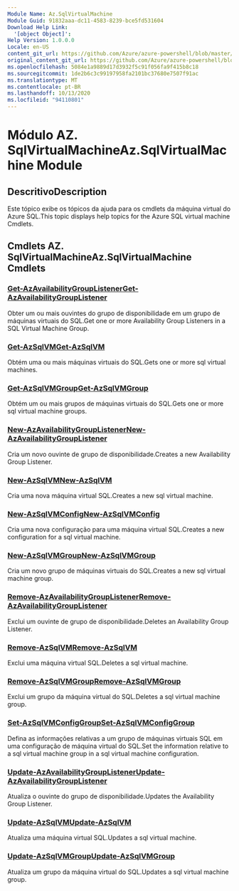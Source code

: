 ```yaml
---
Module Name: Az.SqlVirtualMachine
Module Guid: 91832aaa-dc11-4583-8239-bce5fd531604
Download Help Link:
  '[object Object]': 
Help Version: 1.0.0.0
Locale: en-US
content_git_url: https://github.com/Azure/azure-powershell/blob/master/src/SqlVirtualMachine/SqlVirtualMachine/help/Az.SqlVirtualMachine.md
original_content_git_url: https://github.com/Azure/azure-powershell/blob/master/src/SqlVirtualMachine/SqlVirtualMachine/help/Az.SqlVirtualMachine.md
ms.openlocfilehash: 5084e1a9889d17d3932f5c91f056fa9f415b8c18
ms.sourcegitcommit: 1de2b6c3c99197958fa2101bc37680e7507f91ac
ms.translationtype: MT
ms.contentlocale: pt-BR
ms.lasthandoff: 10/13/2020
ms.locfileid: "94110801"
---
```

# <span data-ttu-id="aabc1-101">Módulo AZ. SqlVirtualMachine</span><span class="sxs-lookup"><span data-stu-id="aabc1-101">Az.SqlVirtualMachine Module</span></span>
## <span data-ttu-id="aabc1-102">Descritivo</span><span class="sxs-lookup"><span data-stu-id="aabc1-102">Description</span></span>
<span data-ttu-id="aabc1-103">Este tópico exibe os tópicos da ajuda para os cmdlets da máquina virtual do Azure SQL.</span><span class="sxs-lookup"><span data-stu-id="aabc1-103">This topic displays help topics for the Azure SQL virtual machine Cmdlets.</span></span>

## <span data-ttu-id="aabc1-104">Cmdlets AZ. SqlVirtualMachine</span><span class="sxs-lookup"><span data-stu-id="aabc1-104">Az.SqlVirtualMachine Cmdlets</span></span>
### [<span data-ttu-id="aabc1-105">Get-AzAvailabilityGroupListener</span><span class="sxs-lookup"><span data-stu-id="aabc1-105">Get-AzAvailabilityGroupListener</span></span>](Get-AzAvailabilityGroupListener.md)
<span data-ttu-id="aabc1-106">Obter um ou mais ouvintes do grupo de disponibilidade em um grupo de máquinas virtuais do SQL.</span><span class="sxs-lookup"><span data-stu-id="aabc1-106">Get one or more Availability Group Listeners in a SQL Virtual Machine Group.</span></span>

### [<span data-ttu-id="aabc1-107">Get-AzSqlVM</span><span class="sxs-lookup"><span data-stu-id="aabc1-107">Get-AzSqlVM</span></span>](Get-AzSqlVM.md)
<span data-ttu-id="aabc1-108">Obtém uma ou mais máquinas virtuais do SQL.</span><span class="sxs-lookup"><span data-stu-id="aabc1-108">Gets one or more sql virtual machines.</span></span>

### [<span data-ttu-id="aabc1-109">Get-AzSqlVMGroup</span><span class="sxs-lookup"><span data-stu-id="aabc1-109">Get-AzSqlVMGroup</span></span>](Get-AzSqlVMGroup.md)
<span data-ttu-id="aabc1-110">Obtém um ou mais grupos de máquinas virtuais do SQL.</span><span class="sxs-lookup"><span data-stu-id="aabc1-110">Gets one or more sql virtual machine groups.</span></span>

### [<span data-ttu-id="aabc1-111">New-AzAvailabilityGroupListener</span><span class="sxs-lookup"><span data-stu-id="aabc1-111">New-AzAvailabilityGroupListener</span></span>](New-AzAvailabilityGroupListener.md)
<span data-ttu-id="aabc1-112">Cria um novo ouvinte de grupo de disponibilidade.</span><span class="sxs-lookup"><span data-stu-id="aabc1-112">Creates a new Availability Group Listener.</span></span>

### [<span data-ttu-id="aabc1-113">New-AzSqlVM</span><span class="sxs-lookup"><span data-stu-id="aabc1-113">New-AzSqlVM</span></span>](New-AzSqlVM.md)
<span data-ttu-id="aabc1-114">Cria uma nova máquina virtual SQL.</span><span class="sxs-lookup"><span data-stu-id="aabc1-114">Creates a new sql virtual machine.</span></span>

### [<span data-ttu-id="aabc1-115">New-AzSqlVMConfig</span><span class="sxs-lookup"><span data-stu-id="aabc1-115">New-AzSqlVMConfig</span></span>](New-AzSqlVMConfig.md)
<span data-ttu-id="aabc1-116">Cria uma nova configuração para uma máquina virtual SQL.</span><span class="sxs-lookup"><span data-stu-id="aabc1-116">Creates a new configuration for a sql virtual machine.</span></span>

### [<span data-ttu-id="aabc1-117">New-AzSqlVMGroup</span><span class="sxs-lookup"><span data-stu-id="aabc1-117">New-AzSqlVMGroup</span></span>](New-AzSqlVMGroup.md)
<span data-ttu-id="aabc1-118">Cria um novo grupo de máquinas virtuais do SQL.</span><span class="sxs-lookup"><span data-stu-id="aabc1-118">Creates a new sql virtual machine group.</span></span>

### [<span data-ttu-id="aabc1-119">Remove-AzAvailabilityGroupListener</span><span class="sxs-lookup"><span data-stu-id="aabc1-119">Remove-AzAvailabilityGroupListener</span></span>](Remove-AzAvailabilityGroupListener.md)
<span data-ttu-id="aabc1-120">Exclui um ouvinte de grupo de disponibilidade.</span><span class="sxs-lookup"><span data-stu-id="aabc1-120">Deletes an Availability Group Listener.</span></span>

### [<span data-ttu-id="aabc1-121">Remove-AzSqlVM</span><span class="sxs-lookup"><span data-stu-id="aabc1-121">Remove-AzSqlVM</span></span>](Remove-AzSqlVM.md)
<span data-ttu-id="aabc1-122">Exclui uma máquina virtual SQL.</span><span class="sxs-lookup"><span data-stu-id="aabc1-122">Deletes a sql virtual machine.</span></span>

### [<span data-ttu-id="aabc1-123">Remove-AzSqlVMGroup</span><span class="sxs-lookup"><span data-stu-id="aabc1-123">Remove-AzSqlVMGroup</span></span>](Remove-AzSqlVMGroup.md)
<span data-ttu-id="aabc1-124">Exclui um grupo da máquina virtual do SQL.</span><span class="sxs-lookup"><span data-stu-id="aabc1-124">Deletes a sql virtual machine group.</span></span>

### [<span data-ttu-id="aabc1-125">Set-AzSqlVMConfigGroup</span><span class="sxs-lookup"><span data-stu-id="aabc1-125">Set-AzSqlVMConfigGroup</span></span>](Set-AzSqlVMConfigGroup.md)
<span data-ttu-id="aabc1-126">Defina as informações relativas a um grupo de máquinas virtuais SQL em uma configuração de máquina virtual do SQL.</span><span class="sxs-lookup"><span data-stu-id="aabc1-126">Set the information relative to a sql virtual machine group in a sql virtual machine configuration.</span></span>

### [<span data-ttu-id="aabc1-127">Update-AzAvailabilityGroupListener</span><span class="sxs-lookup"><span data-stu-id="aabc1-127">Update-AzAvailabilityGroupListener</span></span>](Update-AzAvailabilityGroupListener.md)
<span data-ttu-id="aabc1-128">Atualiza o ouvinte do grupo de disponibilidade.</span><span class="sxs-lookup"><span data-stu-id="aabc1-128">Updates the Availability Group Listener.</span></span>

### [<span data-ttu-id="aabc1-129">Update-AzSqlVM</span><span class="sxs-lookup"><span data-stu-id="aabc1-129">Update-AzSqlVM</span></span>](Update-AzSqlVM.md)
<span data-ttu-id="aabc1-130">Atualiza uma máquina virtual SQL.</span><span class="sxs-lookup"><span data-stu-id="aabc1-130">Updates a sql virtual machine.</span></span>

### [<span data-ttu-id="aabc1-131">Update-AzSqlVMGroup</span><span class="sxs-lookup"><span data-stu-id="aabc1-131">Update-AzSqlVMGroup</span></span>](Update-AzSqlVMGroup.md)
<span data-ttu-id="aabc1-132">Atualiza um grupo da máquina virtual do SQL.</span><span class="sxs-lookup"><span data-stu-id="aabc1-132">Updates a sql virtual machine group.</span></span>

